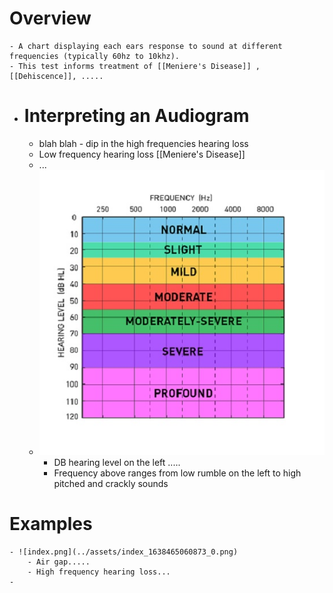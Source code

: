 # Overview
	- A chart displaying each ears response to sound at different frequencies (typically 60hz to 10khz).
	- This test informs treatment of [[Meniere's Disease]] , [[Dehiscence]], .....
- # Interpreting an Audiogram
	- blah blah - dip in the high frequencies hearing loss
	- Low frequency hearing loss [[Meniere's Disease]]
	- ...
	- ![audiogram-chart-color-coded.jpg](../assets/audiogram-chart-color-coded_1638465005959_0.jpg)
		- DB hearing level on the left .....
		- Frequency above ranges from low rumble on the left to high pitched and crackly sounds
# Examples
	- ![index.png](../assets/index_1638465060873_0.png)
		- Air gap.....
		- High frequency hearing loss...
	-